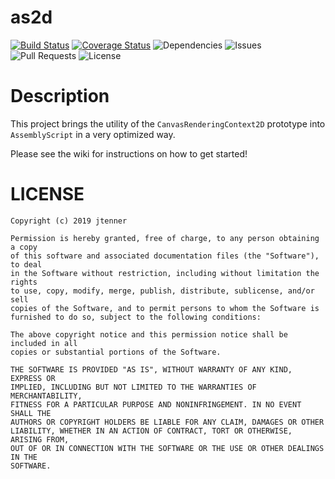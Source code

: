 # as2d

[![Build Status](https://travis-ci.org/as2d/as2d.svg?branch=master)](https://travis-ci.org/as2d/as2d)
[![Coverage Status](https://coveralls.io/repos/github/as2d/as2d/badge.svg?branch=master)](https://coveralls.io/github/as2d/as2d?branch=master)
![Dependencies](https://img.shields.io/librariesio/github/as2d/as2d.svg?style=flat)
![Issues](https://img.shields.io/github/issues/as2d/as2d.svg?style=flat)
![Pull Requests](https://img.shields.io/github/issues-pr/as2d/as2d.svg?style=flat)
![License](https://img.shields.io/github/license/as2d/as2d.svg?style=flat)

# Description

This project brings the utility of the `CanvasRenderingContext2D` prototype into `AssemblyScript` in
a very optimized way.

Please see the wiki for instructions on how to get started!

# LICENSE

```
Copyright (c) 2019 jtenner

Permission is hereby granted, free of charge, to any person obtaining a copy
of this software and associated documentation files (the "Software"), to deal
in the Software without restriction, including without limitation the rights
to use, copy, modify, merge, publish, distribute, sublicense, and/or sell
copies of the Software, and to permit persons to whom the Software is
furnished to do so, subject to the following conditions:

The above copyright notice and this permission notice shall be included in all
copies or substantial portions of the Software.

THE SOFTWARE IS PROVIDED "AS IS", WITHOUT WARRANTY OF ANY KIND, EXPRESS OR
IMPLIED, INCLUDING BUT NOT LIMITED TO THE WARRANTIES OF MERCHANTABILITY,
FITNESS FOR A PARTICULAR PURPOSE AND NONINFRINGEMENT. IN NO EVENT SHALL THE
AUTHORS OR COPYRIGHT HOLDERS BE LIABLE FOR ANY CLAIM, DAMAGES OR OTHER
LIABILITY, WHETHER IN AN ACTION OF CONTRACT, TORT OR OTHERWISE, ARISING FROM,
OUT OF OR IN CONNECTION WITH THE SOFTWARE OR THE USE OR OTHER DEALINGS IN THE
SOFTWARE.
```
